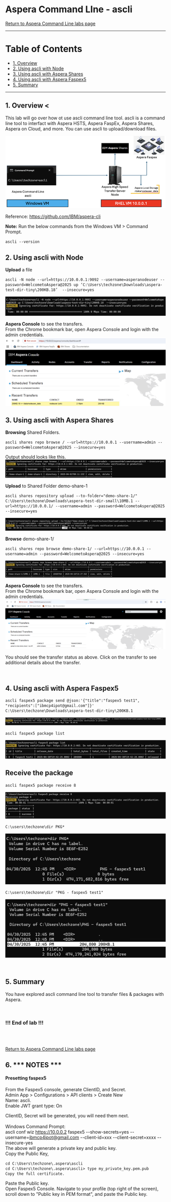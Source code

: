 
# Aspera Command LIne - ascli

[Return to Aspera Command Line labs page](../index.md)

---

# Table of Contents 
- [1. Overview](#overview)
- [2. Using ascli with Node](#ascli-node)
- [3. Using ascli with Aspera Shares](#ascli-shares)
- [4. Using ascli with Aspera Faspex5](#ascli-faspex5)
- [5. Summary](#summary)

---


## 1. Overview <<a name="overiew"></a>

This lab will go over how ot use ascli command line tool. ascli is a command line tool to interfact with Aspera HSTS, Aspera FaspEx, Aspera Shares, Aspera on Cloud, and more. You can use ascli to upload/download files.<br>

![alt text](./images/image-0.png)

Reference: https://github.com/IBM/aspera-cli
<br>

**Note:** Run the below commands from the Windows VM > Command Prompt. <br>

```
ascli --version
```

## 2. Using ascli with Node <a name="ascli-node"></a>

**Upload** a file <br>

```
ascli -N node --url=https://10.0.0.1:9092 --username=asperanodeuser --password=WelcometoAspera@2025 up ‘C:\Users\techzone\Downloads\aspera-test-dir-tiny\200KB.18’  --insecure=yes
```
![alt text](./images/image-4.png)

**Aspera Console** to see the transfers.<br>
From the Chrome bookmark bar, open Aspera Console and login with the admin credentials.<br>
![alt text](./images/image-5.png)



## 3. Using ascli with Aspera Shares <a name="ascli-shares"></a>

**Browsing** Shared Folders.<br>
```
ascli shares repo browse / --url=https://10.0.0.1 --username=admin --password=WelcometoAspera@2025 --insecure=yes
```
Output should looks like this.
![alt text](./images/image.png)

**Upload** to Shared Folder demo-share-1<br>
```
ascli shares repository upload --to-folder="demo-share-1/" C:\Users\techzone\Downloads\aspera-test-dir-small\10MB.1 --url=https://10.0.0.1/ --username=admin --password=WelcometoAspera@2025 --insecure=yes
```
![alt text](./images/image-1.png)

**Browse** demo-share-1/ <br>
```
ascli shares repo browse demo-share-1/ --url=https://10.0.0.1 --username=admin --password=WelcometoAspera@2025 --insecure=yes
```
![alt text](./images/image-2.png)


**Aspera Console** to see the transfers.<br>
From the Chrome bookmark bar, open Aspera Console and login with the admin credentials.<br>
![alt text](./images/image-3.png)

You should see the transfer status as above. Click on the transfer to see additional details about the transfer. <br>

<br>


## 4. Using ascli with Aspera Faspex5 <a name="ascli-faspex5"></a>


```
ascli faspex5 package send @json:'{"title":"faspex5 test1", "recipients":["ibmcp4ipot@gmail.com"]}' C:\Users\techzone\Downloads\aspera-test-dir-tiny\200KB.1
```

![alt text](./images/image-6.png)

```
ascli faspex5 package list
```
![alt text](./images/image-7.png)


## Receive the package
```
ascli faspex5 package receive 8
```

![alt text](./images/image-8.png)


```
C:\users\techzone\dir PKG*
```
![alt text](./images/image-9.png)


```
C:\users\techzone\dir "PKG - faspex5 test1"
```
![alt text](./images/image-10.png)


<br>


## 5. Summary <a name="summary"></a>

You have explored ascli command line tool to transfer files & packages with Aspera. <br>

<br>

### !!! End of lab !!!

<br>
<br>

[Return to Aspera Command Line labs page](../index.md)


## 6. *** NOTES *** 

#### Presetting faspex5
From the Faspex5 console, generate ClientID, and Secret. <br>
Admin App > Configurations > API clients > Create New <br>
Name: ascli. <br>
Enable JWT grant type: On <br>

ClientID, Secret will be generated, you will need them next. <br>
<br> 
Windows Command Prompt: <br>
ascli conf wiz https://10.0.0.2 faspex5 --show-secrets=yes --username=ibmcp4ipot@gmail.com --client-id=xxx --client-secret=xxxx --insecure-yes
<br>
The above will generate a private key and public key. <br>
Copy the Public Key, <br>
```
cd C:\Users\techzone\.aspera\ascli
cd C:\Users\techzone\.aspera\ascli> type my_private_key.pem.pub
Copy the full certificate.
```
Paste the Public key. <br>
Open Faspex5 Console. Navigate to your profile (top right of the screen), scroll down to "Public key in PEM format", and paste the Public key. <br>








